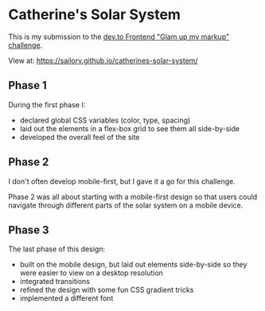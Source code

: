 # Catherine's Solar System
This is my submission to the [dev.to Frontend "Glam up my markup" challenge](https://dev.to/challenges/frontend-2024-09-04).

View at:
https://sailorv.github.io/catherines-solar-system/

## Phase 1
During the first phase I:
- declared global CSS variables (color, type, spacing)
- laid out the elements in a flex-box grid to see them all side-by-side
- developed the overall feel of the site

## Phase 2
I don't often develop mobile-first, but I gave it a go for this challenge. 

Phase 2 was all about starting with a mobile-first design so that users could navigate through different parts of the solar system on a mobile device.

## Phase 3
The last phase of this design:
- built on the mobile design, but laid out elements side-by-side so they were easier to view on a desktop resolution
- integrated transitions
- refined the design with some fun CSS gradient tricks
- implemented a different font